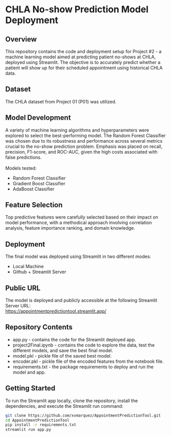 # CHLA No-show Prediction Model Deployment

## Overview
This repository contains the code and deployment setup for Project #2 - a machine learning model aimed at predicting patient no-shows at CHLA, deployed using Streamlit. The objective is to accurately predict whether a patient will show up for their scheduled appointment using historical CHLA data.

## Dataset
The CHLA dataset from Project 01 (P01) was utilized.

## Model Development
A variety of machine learning algorithms and hyperparameters were explored to select the best-performing model. The Random Forest Classifier was chosen due to its robustness and performance across several metrics crucial to the no-show prediction problem. Emphasis was placed on recall, precision, F1-score, and ROC-AUC, given the high costs associated with false predictions. <br>
<br>
Models tested: <br>
- Random Forest Classifier
- Gradient Boost Classifier
- AdaBoost Classifier

## Feature Selection
Top predictive features were carefully selected based on their impact on model performance, with a methodical approach involving correlation analysis, feature importance ranking, and domain knowledge. 

## Deployment
The final model was deployed using Streamlit in two different modes:
- Local Machine
- Github + Streamlit Server

## Public URL
The model is deployed and publicly accessible at the following Streamlit Server URL: <br>
https://appointmentpredictiontool.streamlit.app/

## Repository Contents
- app.py - contains the code for the Streamlit deployed app.
- project2Final.ipynb - contains the code to explore the data, test the different models, and save the best final model.
- model.pkl - pickle file of the saved best model.
- encoder.pkl - pickle file of the encoded features from the notebook file.
- requirements.txt - the package requirements to deploy and run the model and app.

## Getting Started
To run the Streamlit app locally, clone the repository, install the dependencies, and execute the Streamlit run command:
```sh
git clone https://github.com/xvmarquez/AppointmentPredictionTool.git
cd AppointmentPredictionTool
pip install -r requirements.txt
streamlit run app.py
